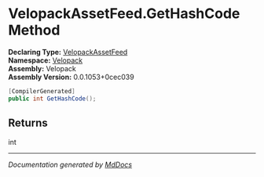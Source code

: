 ﻿<!--  
  <auto-generated>   
    The contents of this file were generated by a tool.  
    Changes to this file may be list if the file is regenerated  
  </auto-generated>   
-->

# VelopackAssetFeed.GetHashCode Method

**Declaring Type:** [VelopackAssetFeed](../index.md)  
**Namespace:** [Velopack](../../index.md)  
**Assembly:** Velopack  
**Assembly Version:** 0.0.1053+0cec039

```csharp
[CompilerGenerated]
public int GetHashCode();
```

## Returns

int

___

*Documentation generated by [MdDocs](https://github.com/ap0llo/mddocs)*
